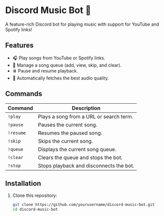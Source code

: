 # Discord Music Bot 🎵

A feature-rich Discord bot for playing music with support for YouTube and Spotify links!

## Features
- 🎧 Play songs from YouTube or Spotify links.
- 📜 Manage a song queue (add, view, skip, and clear).
- ⏸️ Pause and resume playback.
- 💾 Automatically fetches the best audio quality.

## Commands
| Command    | Description                           |
|------------|---------------------------------------|
| `!play`    | Plays a song from a URL or search term. |
| `!pause`   | Pauses the current song.             |
| `!resume`  | Resumes the paused song.             |
| `!skip`    | Skips the current song.              |
| `!queue`   | Displays the current song queue.     |
| `!clear`   | Clears the queue and stops the bot.  |
| `!stop`    | Stops playback and disconnects the bot.|

## Installation
1. Clone this repository:
   ```bash
   git clone https://github.com/yourusername/discord-music-bot.git
   cd discord-music-bot

